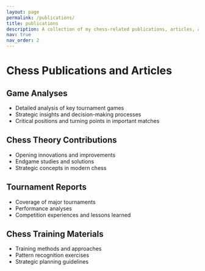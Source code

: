 ```yaml
---
layout: page
permalink: /publications/
title: publications
description: A collection of my chess-related publications, articles, and game analyses.
nav: true
nav_order: 2
---
```


# Chess Publications and Articles

## Game Analyses

- Detailed analysis of key tournament games
- Strategic insights and decision-making processes
- Critical positions and turning points in important matches

## Chess Theory Contributions

- Opening innovations and improvements
- Endgame studies and solutions
- Strategic concepts in modern chess

## Tournament Reports

- Coverage of major tournaments
- Performance analyses
- Competition experiences and lessons learned

## Chess Training Materials

- Training methods and approaches
- Pattern recognition exercises
- Strategic planning guidelines
